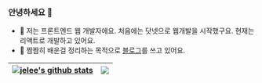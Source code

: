 ### 안녕하세요 👋

- 💬 저는 프론트엔드 웹 개발자에요. 처음에는 닷넷으로 웹개발을 시작했구요. 현재는 리액트로 개발하고 있어요.   
- 🌱 짬짬히 배운걸 정리하는 목적으로 <a href="https://jelee603.github.io/" target="_blank">블로그</a>를 쓰고 있어요. 

|<a href="https://github.com/jelee603"><img align="center" src="https://github-readme-stats.vercel.app/api?username=jelee603&show_icons=true&include_all_commits=true&hide=stars,contribs&count_private=true&hide_border=true&theme=buefy" alt="jelee's github stats"/></a>|<a href="https://github.com/jelee603"><img align="center" src="https://github-readme-stats.vercel.app/api/top-langs/?username=jelee603&exclude_repo=jelee603.github.io&layout=compact&hide_border=true&theme=buefy" /></a>|
|---|---|

<!-- 
#### Top Repositories

<a href="https://github.com/jelee603/vanilla-js">
  <img align="center" src="https://github-readme-stats.vercel.app/api/pin/?username=jelee603&repo=vanilla-js" />
</a> -->
